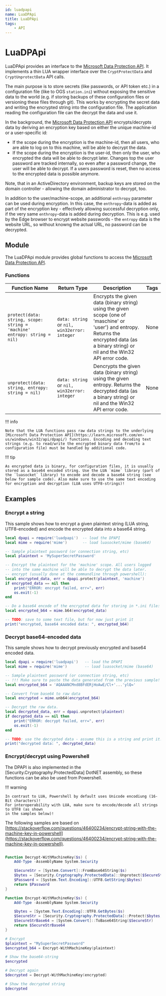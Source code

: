 ```yaml
---
id: luadpapi
name: LuaDPApi
title: LuaDPApi
tags:
    - API
---
```


# LuaDPApi

LuaDPApi provides an interface to the [Microsoft Data Protection API](https://learn.microsoft.com/en-us/windows/win32/api/dpapi/). It implements a thin LUA wrapper interface over the `CryptProtectData` and `CryptUnprotectData` API calls. 

The main purpose is to store secrets (like passwords, or API token etc.) in a configuration file (like to OGS `station.ini`) without exposing the sensitive data to the world (e.g. if storing backups of these configuration files or versioning these files through git). This works by encrypting the secret data and writing the encrypted string into the configuration file. The application reading the configuration file can the decrypt the data and use it.

In the background, the [Microsoft Data Protection API](https://learn.microsoft.com/en-us/windows/win32/api/dpapi/) encrypts/decrypts data by deriving an encryption key based on either the unique machine-id or a user-specific id:

- If the scope during the encryption is the machine-id, then all users, who are able to log on to this machine, will be able to decrypt the data. 
- If the scope during the encryption is the user-id, then only the user, who encrypted the data will be able to decrypt later. Changes top the user password are tracked internally, so even after a password change, the user will be able to decrypt. If a users password is reset, then no access to the encrypted data is possible anymore.

Note, that in an ActiveDirectory environment, backup keys are stored on the domain controller - allowing the domain administrator to decrypt, too. 

In addition to the user/machine-scope, an additional `enthropy` parameter can be used during encryption. In this case, the `enthropy`-data is added as part of the encryption key - effectively allowing successful decryption only, if the very same `enthropy`-data is added during decryption. This is e.g. used by the Edge browser to encrypt website passwords - the `entropy` data is the website URL, so without knowng the actual URL, no password can be decrypted.

## Module

The LuaDPApi module provides global functions to access the [Microsoft Data Protection API](https://learn.microsoft.com/en-us/windows/win32/api/dpapi/).

### Functions

| Function Name | Return Type | Description | Tags |
| -------- | ----------- | ----------- | ---- |
| `protect(data: string, scope: string = 'machine' entropy: string = nil)` | `data: string` or `nil, win32error: integer` | Encrypts the given data (binary string) using the given scope (one of 'maschine' or 'user') and entropy. Returns the encrypted data (as a binary string) or nil and the Win32 API error code. | None |
| `unprotect(data: string, entropy: string = nil)` | `data: string` or `nil, win32error: integer` | Dencrypts the given data (binary string) using the given entropy. Returns the decrypted data (as a binary string) or nil and the Win32 API error code. | None |

!!! info

    Note that the LUA functions pass raw data strings to the underlying [Microsoft Data Protection API](https://learn.microsoft.com/en-us/windows/win32/api/dpapi/) functions. Encoding and decoding text strings (e.g. to read/write the encrypted binary data from/to a configuration file) must be handled by additional code.

!!! tip

    As encrypted data is binary, for configuration files, it is usually stored as a base64 encoded string. Use the LUA `mime` library (part of the `luasocket` library) to encode and decode a base64 string (see below for sample code). Also make sure to use the same text encoding for encryption and decryption (LUA uses UTF8-strings)!


## Examples

### Encrypt a string

This sample shows how to encrypt a given plaintext string (LUA string, UTF8-encoded) and encode the encrypted data into a base64 string.

```lua
local dpapi = require('luadpapi')  -- load the DPAPI
local mime = require('mime')       -- load luasocket/mime (base64)

-- Sample plaintext password (or connection string, etc)
local plaintext = 'MySuperSecretPassword' 

-- Encrypt the plaintext for the 'machine' scope. All users logged 
-- into the same machine will be able to decrypt the data later.
-- encrypt (usually done at the commandline through powershell):
local encrypted_data, err = dpapi.protect(plaintext, 'machine') 
if encrypted_data == nil then
    print("ERROR: encrypt failed, err=", err)
    os.exit(-1)
end

-- Do a base64 encode of the encrypted data for storing in *.ini file:
local encrypted_b64 = mime.b64(encrypted_data)     

-- TODO: save to some text file, but for now just print it
print("encrypted, base64 encoded data: ", encrypted_b64)

```

### Decrypt base64-encoded data

This sample shows how to decrypt previously encrypted and base64 encoded data. 

```lua
local dpapi = require('luadpapi')   -- load the DPAPI
local mime = require('mime')        -- load luasocket/mime (base64)

-- Sample plaintext password (or connection string, etc)
-- !!! Make sure to paste the data generated from the previous sample!
local encrypted_b64 = 'AQAAANCMnd8BFdERjHoAwE/Cl+'...'ylQ=' 

-- Convert from base64 to raw data
local encrypted = mime.unb64(encrypted_b64)

-- Decrypt the raw data.
local decrypted_data, err = dpapi.unprotect(plaintext) 
if decrypted_data == nil then
    print("ERROR: decrypt failed, err=", err)
    os.exit(-1)
end

-- TODO: use the decrypted data - assume this is a string and print it:
print("decrypted data: ", decrypted_data)

```

### Encrypt/decrypt using Powershell

The DPAPI is also implemented in the [Security.Cryptography.ProtectedData] DotNET assembly, so 
these functions can be also be used from Powershell.

!!! warning

    In contrast to LUA, Powershell by default uses Unicode encodiung (16-Bit characters)! 
    For interoperability with LUA, make sure to encode/decode all strings to UTF8 (as shown 
    in the samples below)!

The following samples are based on [https://stackoverflow.com/questions/46400234/encrypt-string-with-the-machine-key-in-powershell](https://stackoverflow.com/questions/46400234/encrypt-string-with-the-machine-key-in-powershell).

```powershell

Function Decrypt-WithMachineKey($s) {
    Add-Type -AssemblyName System.Security

    $SecureStr = [System.Convert]::FromBase64String($s)
    $bytes = [Security.Cryptography.ProtectedData]::Unprotect($SecureStr, $null, [Security.Cryptography.DataProtectionScope]::LocalMachine)
    $Password = [System.Text.Encoding]::UTF8.GetString($bytes)
    return $Password
}

Function Encrypt-WithMachineKey($s) {
    Add-Type -AssemblyName System.Security

    $bytes = [System.Text.Encoding]::UTF8.GetBytes($s)
    $SecureStr = [Security.Cryptography.ProtectedData]::Protect($bytes, $null, [Security.Cryptography.DataProtectionScope]::LocalMachine)
    $SecureStrBase64 = [System.Convert]::ToBase64String($SecureStr)
    return $SecureStrBase64
}

# Encrypt
$plaintext = "MySuperSecretPassword"
$encrypted_b64 = Encrypt-WithMachineKey(plaintext)

# Show the base64-string
$encrypted

# Decrypt again
$decrypted = Decrypt-WithMachineKey(encrypted)

# Show the decrypted string
$decrypted

```




